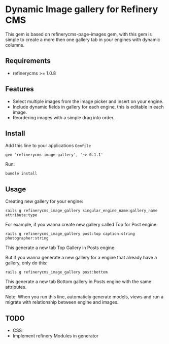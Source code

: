 # Dynamic Image gallery for Refinery CMS

 This gem is based on refinerycms-page-images gem, with this gem is simple to create a more then one gallery tab in your engines with dynamic columns.

## Requirements

 * refinerycms >= 1.0.8
 
## Features 

 * Select multiple images from the image picker and insert on your engine.
 * Include dynamic fields in gallery for each engine, this is editable in each image.
 * Reordering images with a simple drag into order.

## Install

  Add this line to your applications `Gemfile`
	
	gem 'refinerycms-image-gallery', '~> 0.1.1'
	
  Run:
	
	bundle install
	
## Usage
 
 Creating new gallery for your engine:
	
	rails g refinerycms_image_gallery singular_engine_name:gallery_name attribute:type
	
  For example, if you wanna create new gallery called Top for Post engine:
	
	rails g refinerycms_image_gallery post:top caption:string photographer:string
	
  This generate a new tab Top Gallery in Posts engine.


  But if you wanna generate a new gallery for a engine that already have a gallery, only do this:

	rails g refinerycms_image_gallery post:bottom
	
  This generate a new tab Bottom gallery in Posts engine with the same attributes.

  Note: When you run this line, automaticly generate models, views and run a migrate with relationship between engine and images.

## TODO
 
  * CSS
  * Implement refinery Modules in generator